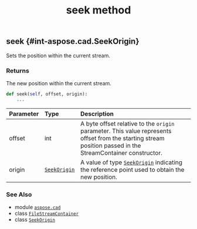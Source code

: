 ﻿---
title: seek method
second_title: Aspose.CAD for Python via .NET API References
description: 
type: docs
weight: 80
url: /aspose.cad/filestreamcontainer/seek/
is_root: false
---

## seek {#int-aspose.cad.SeekOrigin}

Sets the position within the current stream.


### Returns 


The new position within the current stream.


```python
def seek(self, offset, origin):
    ...
```


| Parameter | Type | Description |
| :- | :- | :- |
| offset | int | A byte offset relative to the `origin` parameter. This value represents offset from the starting stream position passed in the StreamContainer constructor. |
| origin | [`SeekOrigin`](/cad/python-net/aspose.cad/seekorigin) | A value of type [`SeekOrigin`](/cad/python-net/aspose.cad/seekorigin) indicating the reference point used to obtain the new position. |



### See Also
* module [`aspose.cad`](../../)
* class [`FileStreamContainer`](/cad/python-net/aspose.cad/filestreamcontainer)
* class [`SeekOrigin`](/cad/python-net/aspose.cad/seekorigin)

